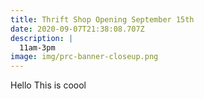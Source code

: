 ```yaml
---
title: Thrift Shop Opening September 15th
date: 2020-09-07T21:38:08.707Z
description: |
  11am-3pm
image: img/prc-banner-closeup.png
---
```

Hello This is coool